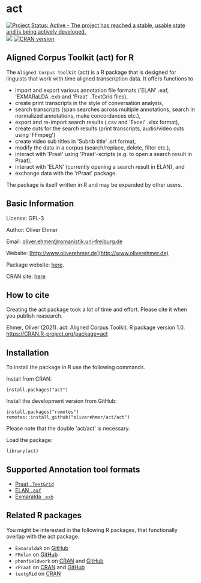 # act

[![Project Status: Active - The project has reached a stable, usable state and is being actively developed.](http://www.repostatus.org/badges/latest/active.svg)](http://www.repostatus.org/#active)
[![](http://cranlogs.r-pkg.org/badges/grand-total/act)](https://CRAN.R-project.org/package=act)
[![CRAN version](http://www.r-pkg.org/badges/version/act)](https://cran.r-project.org/package=act)


## Aligned Corpus Toolkit (act) for R
The `Aligned Corpus Toolkit` (act) is a R package that is designed for linguists that work with time aligned transcription data. It offers functions to 
* import and export various annotation file formats ('ELAN' .eaf, 'EXMARaLDA .exb and 'Praat' .TextGrid files), 
* create print transcripts in the style of conversation analysis, 
* search transcripts (span searches across multiple annotations, search in normalized annotations, make concordances etc.), 
* export and re-import search results (.csv and 'Excel' .xlsx format), 
* create cuts for the search results (print transcripts, audio/video cuts using 'FFmpeg')
* create video sub titles in 'Subrib title' .srt format, 
* modify the data in a corpus (search/replace, delete, filter etc.), 
* interact with 'Praat' using 'Praat'-scripts (e.g. to open a search result in Praat), 
* interact with 'ELAN' (currently opening a search result in ELAN), and 
* exchange data with the 'rPraat' package. 

The package is itself written in R and may be expanded by other users.

## Basic Information
License: GPL-3

Author: Oliver Ehmer

Email: oliver.ehmer@romanistik.uni-freiburg.de

Website: [http://www.oliverehmer.de](http://www.oliverehmer.de)

Package website: [here](http://www.romanistik.uni-freiburg.de/ehmer/digitalhumanities.html/).

CRAN site: [here](https://cran.r-project.org/web/packages/act/index.html)

## How to cite
Creating the act package took a lot of time and effort. Please cite it when you publish reasearch.

Ehmer, Oliver (2021). act: Aligned Corpus Toolkit. R package version 1.0. https://CRAN.R-project.org/package=act

## Installation
To install the package in R use the following commands.

Install from CRAN:

```
install.packages("act")
```

Install the development version from GitHub:

```
install.packages("remotes")
remotes::install_github("oliverehmer/act/act")
```
Please note that the double 'act/act' is necessary.

Load the package:
```
library(act)
```

## Supported Annotation tool formats
* [Praat `.TextGrid`](http://www.fon.hum.uva.nl/praat/)
* [ELAN `.eaf`](https://archive.mpi.nl/tla/elan)
* [Exmaralda `.exb`](https://exmaralda.org/en/)

## Related R packages 
You might be interested in the following R packages, that functionally overlap with the act package.
* `ExmaraldaR` on [GitHub](https://github.com/TimoSchuer/ExmaraldaR)
* `FRelan` on [GitHub](https://github.com/langdoc/FRelan)
* `phonfieldwork` on [CRAN](https://cran.r-project.org/web/packages/phonfieldwork/index.html) and [GitHub](https://github.com/ropensci/phonfieldwork)
* `rPraat` on [CRAN](https://cran.r-project.org/package=rPraat) and [GitHub](https://github.com/bbTomas/rPraat)
* `textgRid` on [CRAN](https://cran.r-project.org/package=textgRid)